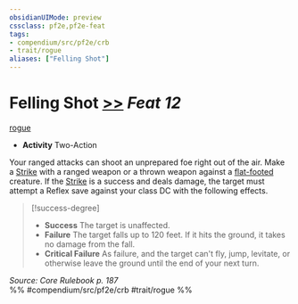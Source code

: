 ```yaml
---
obsidianUIMode: preview
cssclass: pf2e,pf2e-feat
tags:
- compendium/src/pf2e/crb
- trait/rogue
aliases: ["Felling Shot"]
---
```

# Felling Shot  [>>](chapter-9-playing-the-game.md#Actions "Two-Action") *Feat 12*  
[rogue](Reference/Rules/Traits/rogue.md "Rogue Class Trait")  

- **Activity** Two-Action

Your ranged attacks can shoot an unprepared foe right out of the air. Make a [Strike](strike.md) with a ranged weapon or a thrown weapon against a [flat-footed](conditions.md#Flat-footed) creature. If the [Strike](strike.md) is a success and deals damage, the target must attempt a Reflex save against your class DC with the following effects.

> [!success-degree] 
> - **Success** The target is unaffected.
> - **Failure** The target falls up to 120 feet. If it hits the ground, it takes no damage from the fall.
> - **Critical Failure** As failure, and the target can't fly, jump, levitate, or otherwise leave the ground until the end of your next turn.

*Source: Core Rulebook p. 187*  
%% #compendium/src/pf2e/crb #trait/rogue %%
